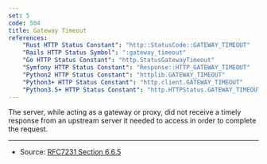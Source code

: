 ```yaml
---
set: 5
code: 504
title: Gateway Timeout
references:
    "Rust HTTP Status Constant": "http::StatusCode::GATEWAY_TIMEOUT"
    "Rails HTTP Status Symbol": ":gateway_timeout"
    "Go HTTP Status Constant": "http.StatusGatewayTimeout"
    "Symfony HTTP Status Constant": "Response::HTTP_GATEWAY_TIMEOUT"
    "Python2 HTTP Status Constant": "httplib.GATEWAY_TIMEOUT"
    "Python3+ HTTP Status Constant": "http.client.GATEWAY_TIMEOUT"
    "Python3.5+ HTTP Status Constant": "http.HTTPStatus.GATEWAY_TIMEOUT"
---
```


The server, while acting as a gateway or proxy, did not receive a timely response from an upstream server it needed to access in order to complete the request.

---

* Source: [RFC7231 Section 6.6.5][1]

[1]: <http://tools.ietf.org/html/rfc7231#section-6.6.5>
